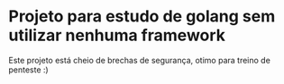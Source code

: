 # Projeto para estudo de golang sem utilizar nenhuma framework

Este projeto está cheio de brechas de segurança, otimo para treino de penteste :)